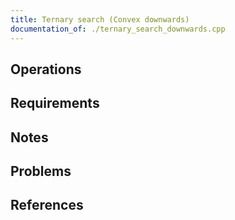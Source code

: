 ```yaml
---
title: Ternary search (Convex downwards)
documentation_of: ./ternary_search_downwards.cpp
---
```


## Operations

## Requirements

## Notes

## Problems

## References
